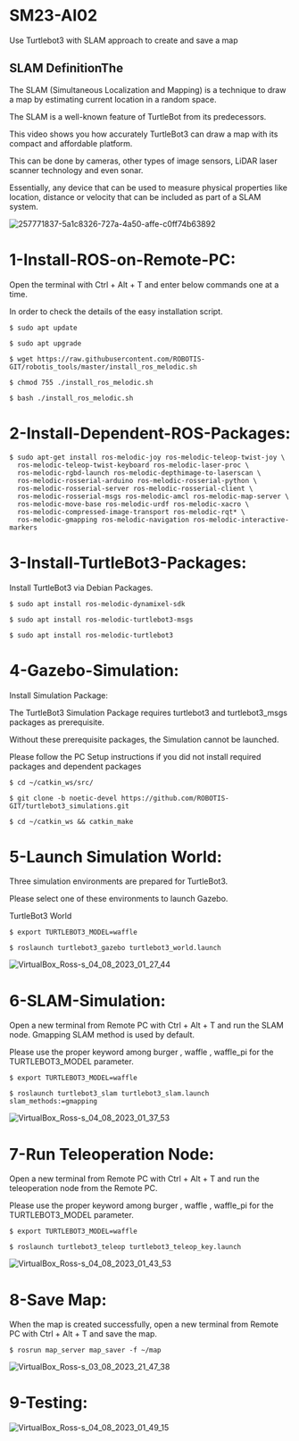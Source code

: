 # SM23-AI02
Use Turtlebot3 with SLAM approach to create and save a map
## SLAM DefinitionThe 
The SLAM (Simultaneous Localization and Mapping) is a technique to draw a map by estimating current location in a random space.

The SLAM is a well-known feature of TurtleBot from its predecessors. 

This video shows you how accurately TurtleBot3 can draw a map with its compact and affordable platform.

This can be done by cameras, other types of image sensors, LiDAR laser scanner technology and even sonar.

Essentially, any device that can be used to measure physical properties like location, distance or velocity that can be included as part of a SLAM system.

![257771837-5a1c8326-727a-4a50-affe-c0ff74b63892](https://github.com/Layan-Alsaqer/SM23-AI02/assets/138806858/90eadf81-33db-4f5a-9615-6b3b5b479716)



# 1-Install-ROS-on-Remote-PC:
Open the terminal with Ctrl + Alt + T and enter below commands one at a time.

In order to check the details of the easy installation script.

```
$ sudo apt update
```

```
$ sudo apt upgrade
```

```
$ wget https://raw.githubusercontent.com/ROBOTIS-GIT/robotis_tools/master/install_ros_melodic.sh
```

```
$ chmod 755 ./install_ros_melodic.sh
```
```
$ bash ./install_ros_melodic.sh
```

# 2-Install-Dependent-ROS-Packages:
```
$ sudo apt-get install ros-melodic-joy ros-melodic-teleop-twist-joy \
  ros-melodic-teleop-twist-keyboard ros-melodic-laser-proc \
  ros-melodic-rgbd-launch ros-melodic-depthimage-to-laserscan \
  ros-melodic-rosserial-arduino ros-melodic-rosserial-python \
  ros-melodic-rosserial-server ros-melodic-rosserial-client \
  ros-melodic-rosserial-msgs ros-melodic-amcl ros-melodic-map-server \
  ros-melodic-move-base ros-melodic-urdf ros-melodic-xacro \
  ros-melodic-compressed-image-transport ros-melodic-rqt* \
  ros-melodic-gmapping ros-melodic-navigation ros-melodic-interactive-markers
```

# 3-Install-TurtleBot3-Packages:

Install TurtleBot3 via Debian Packages.
```
$ sudo apt install ros-melodic-dynamixel-sdk
```
```
$ sudo apt install ros-melodic-turtlebot3-msgs
```
```
$ sudo apt install ros-melodic-turtlebot3
```
# 4-Gazebo-Simulation:

Install Simulation Package:

The TurtleBot3 Simulation Package requires turtlebot3 and turtlebot3_msgs packages as prerequisite. 

Without these prerequisite packages, the Simulation cannot be launched.

Please follow the PC Setup instructions if you did not install required packages and dependent packages
```
$ cd ~/catkin_ws/src/
```
```
$ git clone -b noetic-devel https://github.com/ROBOTIS-GIT/turtlebot3_simulations.git
```
```
$ cd ~/catkin_ws && catkin_make
```
# 5-Launch Simulation World:

Three simulation environments are prepared for TurtleBot3.

Please select one of these environments to launch Gazebo.

TurtleBot3 World
```
$ export TURTLEBOT3_MODEL=waffle
```
```
$ roslaunch turtlebot3_gazebo turtlebot3_world.launch
```
![VirtualBox_Ross-s_04_08_2023_01_27_44](https://github.com/Layan-Alsaqer/SM23-AI02/assets/138806858/0437aa56-72d8-4910-9e97-21af840d448a)

# 6-SLAM-Simulation:

Open a new terminal from Remote PC with Ctrl + Alt + T and run the SLAM node.
Gmapping SLAM method is used by default.

Please use the proper keyword among burger , waffle , waffle_pi for the TURTLEBOT3_MODEL parameter.
```
$ export TURTLEBOT3_MODEL=waffle
```
```
$ roslaunch turtlebot3_slam turtlebot3_slam.launch slam_methods:=gmapping
```


![VirtualBox_Ross-s_04_08_2023_01_37_53](https://github.com/Layan-Alsaqer/SM23-AI02/assets/138806858/b3ed32ce-a89e-4688-9eea-3d0503434cc8)

# 7-Run Teleoperation Node:
Open a new terminal from Remote PC with Ctrl + Alt + T and run the teleoperation node from the Remote PC.

Please use the proper keyword among burger , waffle , waffle_pi for the TURTLEBOT3_MODEL parameter.
```
$ export TURTLEBOT3_MODEL=waffle
```
```
$ roslaunch turtlebot3_teleop turtlebot3_teleop_key.launch
```


![VirtualBox_Ross-s_04_08_2023_01_43_53](https://github.com/Layan-Alsaqer/SM23-AI02/assets/138806858/b9304025-05c8-42ac-b7e3-af15017f5e9a)

# 8-Save Map:

When the map is created successfully, open a new terminal from Remote PC with Ctrl + Alt + T and save the map.
```
$ rosrun map_server map_saver -f ~/map
```
![VirtualBox_Ross-s_03_08_2023_21_47_38](https://github.com/Layan-Alsaqer/SM23-AI02/assets/138806858/46f92aa9-65c7-4c62-8d76-3df41f660073)

# 9-Testing:
![VirtualBox_Ross-s_04_08_2023_01_49_15](https://github.com/Layan-Alsaqer/SM23-AI02/assets/138806858/8e5728cd-fdcd-4820-8c85-03c068f45dc8)

